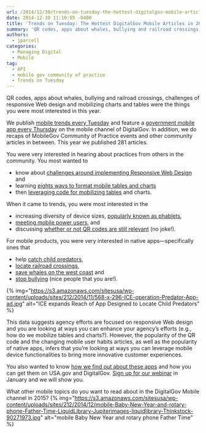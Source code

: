 ```yaml
---
url: /2014/12/30/trends-on-tuesday-the-hottest-digitalgov-mobile-articles-in-2014/
date: 2014-12-30 11:10:55 -0400
title: 'Trends on Tuesday: The Hottest DigitalGov Mobile Articles in 2014'
summary: 'QR codes, apps about whales, bullying and railroad crossings, challenges of responsive Web design and mobilizing charts and tables were the things you were most interested in this year. We publish mobile trends every Tuesday and&nbsp;feature a government mobile app every Thursday on the mobile channel of DigitalGov. In addition, we do recaps of MobileGov'
authors:
  - jparcell
categories:
  - Managing Digital
  - Mobile
tag:
  - API
  - mobile gov community of practice
  - Trends on Tuesday
---
```


QR codes, apps about whales, bullying and railroad crossings, challenges of responsive Web design and mobilizing charts and tables were the things you were most interested in this year.

We publish [mobile trends every Tuesday](https://www.WHATEVER/tag/trends-on-tuesday/) and feature a [government mobile app every Thursday](https://www.WHATEVER/tag/thursday-mobile-products/) on the mobile channel of DigitalGov. In addition, we do recaps of MobileGov Community of Practice events and other community articles in between. This year we published 281 articles.

You were very interested in hearing about practices from others in the community. You most wanted to

  * know about [challenges around implementing Responsive Web Design](https://www.WHATEVER/2014/10/21/responsive-web-design-challenges-webinar-recap/) and
  * learning [eights ways to format mobile tables and charts](https://www.WHATEVER/2014/10/28/trends-on-tuesday-8-ways-to-format-tables-for-responsive-web-design/)
  * then [leveraging code for mobilizing tables](https://www.WHATEVER/2014/12/11/defense-finance-accounting-services-use-hhs-code-to-make-mobile-friendly-tables/) and charts.

When it came to trends, you were most interested in the

  * increasing diversity of device sizes, [popularly known as phablets](https://www.WHATEVER/2014/11/04/trends-on-tuesday-phablets-to-top-tablets-in-2015/ "Trends on Tuesday: Phablets to Top Tablets in 2015?"),
  * [meeting mobile power users](https://www.WHATEVER/2014/09/30/trends-on-tuesday-meet-the-mobile-power-users/), and
  * discussing [whether or not QR codes are still relevant](https://www.WHATEVER/2014/10/06/trends-on-tuesday-are-qr-codes-still-relevant/) (no joke!).

For mobile products, you were very interested in native apps—specifically ones that

  * help [catch child predators](https://www.WHATEVER/2014/11/13/ice-expands-reach-of-app-designed-to-locate-child-predators/),
  * [locate railroad crossings](https://www.WHATEVER/2014/01/23/rail-crossing-locator-app-from-dot/),
  * [save whales on the west coast](https://www.WHATEVER/2014/09/25/saving-the-whales-with-just-your-smartphone-west-coast-edition/) and
  * [stop bullying](https://www.WHATEVER/2014/10/09/bullying-help-prevent-and-protect-anytime-anywhere-on-any-device/) (nice people that you are!).

{% img="https://s3.amazonaws.com/sitesusa/wp-content/uploads/sites/212/2014/11/568-x-296-ICE-operation-Predator-App-ad.jpg" alt="ICE expands Reach of App Designed to Locate Child Predators" %}

This data suggests agency efforts are focused on responsive Web design and you are looking at ways you can enhance your agency&#8217;s efforts (e.g., how do we mobilize tables and charts?). However, the popularity of the QR code and the changing mobile user habits articles, as well as the popularity of native apps, infers that you&#8217;re looking at ways you can leverage mobile device functionalities to bring more innovative customer experiences.

You also wanted to know [how we find out about these apps](https://www.WHATEVER/2014/10/29/open-and-api-driven-federal-mobile-app-registration/) and how you can get them on USA.gov and DigitalGov. [Sign up for our webinar](https://www.WHATEVER/event/how-to-get-your-federal-mobile-app-promoted-on-usa-gov-and-digitalgov-gov/) in January and we will show you.

What other mobile topics do you want to read about in the DigitalGov Mobile channel in 2015? {% img="https://s3.amazonaws.com/sitesusa/wp-content/uploads/sites/212/2014/12/mobile-Baby-New-Year-and-rotary-phone-Father-Time-LiquidLibrary-Jupiterimages-liquidlibrary-Thinkstock-90271973.jpg" alt="mobile Baby New Year and rotary phone Father Time" %} 

&nbsp;

&nbsp;